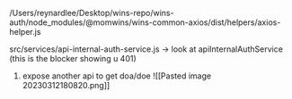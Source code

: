 /Users/reynardlee/Desktop/wins-repo/wins-auth/node_modules/@momwins/wins-common-axios/dist/helpers/axios-helper.js


src/services/api-internal-auth-service.js -> look at apiInternalAuthService (this is the blocker showing u 401)

1) expose another api to get doa/doe
![[Pasted image 20230312180820.png]]